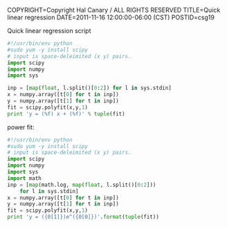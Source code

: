 COPYRIGHT=Copyright Hal Canary / ALL RIGHTS RESERVED
TITLE=Quick linear regression
DATE=2011-11-16 12:00:00-06:00 (CST)
POSTID=csg19

Quick linear regression script

```Python
#!/usr/bin/env python
#sudo yum -y install scipy
# input is space-deleimited (x y) pairs.
import scipy
import numpy
import sys

inp = [map(float, l.split()[0:2]) for l in sys.stdin]
x = numpy.array([t[0] for t in inp])
y = numpy.array([t[1] for t in inp])
fit = scipy.polyfit(x,y,1)
print 'y = (%f) x + (%f)' % tuple(fit)
```
    

power fit:

```Python
#!/usr/bin/env python
#sudo yum -y install scipy
# input is space-deleimited (x y) pairs.
import scipy
import numpy
import sys
import math
inp = [map(math.log, map(float, l.split()[0:2]))
	for l in sys.stdin]
x = numpy.array([t[0] for t in inp])
y = numpy.array([t[1] for t in inp])
fit = scipy.polyfit(x,y,1)
print 'y = ({0[1]})e^({0[0]})'.format(tuple(fit))
```
